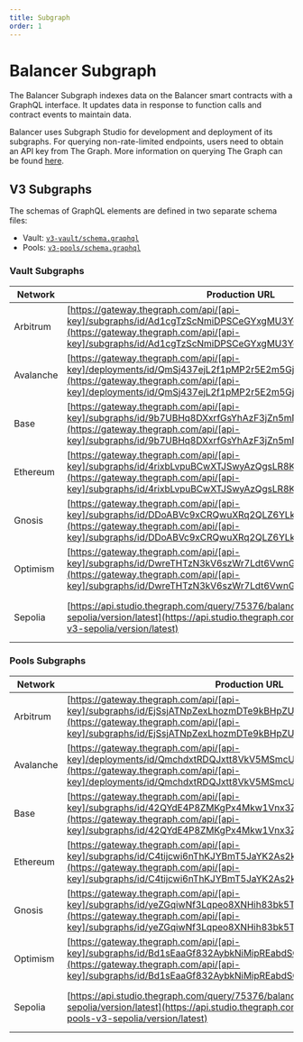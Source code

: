 ```yaml
---
title: Subgraph
order: 1
---
```


# Balancer Subgraph

The Balancer Subgraph indexes data on the Balancer smart contracts with a GraphQL interface. It updates data in response to function calls and contract events to maintain data.

Balancer uses Subgraph Studio for development and deployment of its subgraphs. For querying non-rate-limited endpoints, users need to obtain an API key from The Graph. More information on querying The Graph can be found [here](https://thegraph.com/docs/en/querying/querying-the-graph/).

## V3 Subgraphs

The schemas of GraphQL elements are defined in two separate schema files:

- Vault: [`v3-vault/schema.graphql`](https://github.com/balancer/balancer-subgraph-v3/blob/main/subgraphs/v3-vault/schema.graphql)
- Pools: [`v3-pools/schema.graphql`](https://github.com/balancer/balancer-subgraph-v3/blob/main/subgraphs/v3-pools/schema.graphql)

### Vault Subgraphs

| Network   | Production URL                                                                                                                                                                                                       | Development URL (rate-limited)                                                                                                                                       |
| --------- | -------------------------------------------------------------------------------------------------------------------------------------------------------------------------------------------------------------------- | -------------------------------------------------------------------------------------------------------------------------------------------------------------------- |
| Arbitrum  | [https://gateway.thegraph.com/api/[api-key]/subgraphs/id/Ad1cgTzScNmiDPSCeGYxgMU3YdRPrQXGkCZgpmPauauk](https://gateway.thegraph.com/api/[api-key]/subgraphs/id/Ad1cgTzScNmiDPSCeGYxgMU3YdRPrQXGkCZgpmPauauk)         | [https://api.studio.thegraph.com/query/75376/balancer-v3-arbitrum/version/latest](https://api.studio.thegraph.com/query/75376/balancer-v3-arbitrum/version/latest)   |
| Avalanche | [https://gateway.thegraph.com/api/[api-key]/deployments/id/QmSj437ejL2f1pMP2r5E2m5GjhqJa3rmbvFD5kyscmq7u2](https://gateway.thegraph.com/api/[api-key]/deployments/id/QmSj437ejL2f1pMP2r5E2m5GjhqJa3rmbvFD5kyscmq7u2) | [https://api.studio.thegraph.com/query/75376/balancer-v3-avalanche/version/latest](https://api.studio.thegraph.com/query/75376/balancer-v3-avalanche/version/latest) |
| Base      | [https://gateway.thegraph.com/api/[api-key]/subgraphs/id/9b7UBHq8DXxrfGsYhAzF3jZn5mNRgZb5Ag18UL9GJ3cV](https://gateway.thegraph.com/api/[api-key]/subgraphs/id/9b7UBHq8DXxrfGsYhAzF3jZn5mNRgZb5Ag18UL9GJ3cV)         | [https://api.studio.thegraph.com/query/75376/balancer-v3-base/version/latest](https://api.studio.thegraph.com/query/75376/balancer-v3-base/version/latest)           |
| Ethereum  | [https://gateway.thegraph.com/api/[api-key]/subgraphs/id/4rixbLvpuBCwXTJSwyAzQgsLR8KprnyMfyCuXT8Fj5cd](https://gateway.thegraph.com/api/[api-key]/subgraphs/id/4rixbLvpuBCwXTJSwyAzQgsLR8KprnyMfyCuXT8Fj5cd)         | [https://api.studio.thegraph.com/query/75376/balancer-v3/version/latest](https://api.studio.thegraph.com/query/75376/balancer-v3/version/latest)                     |
| Gnosis    | [https://gateway.thegraph.com/api/[api-key]/subgraphs/id/DDoABVc9xCRQwuXRq2QLZ6YLkjoFet74vnfncQDgJVo2](https://gateway.thegraph.com/api/[api-key]/subgraphs/id/DDoABVc9xCRQwuXRq2QLZ6YLkjoFet74vnfncQDgJVo2)         | [https://api.studio.thegraph.com/query/75376/balancer-v3-gnosis/version/latest](https://api.studio.thegraph.com/query/75376/balancer-v3-gnosis/version/latest)       |
| Optimism    | [https://gateway.thegraph.com/api/[api-key]/subgraphs/id/DwreTHTzN3kV6szWr7Ldt6VwnGjtmKTKcYT9aDk37MEs](https://gateway.thegraph.com/api/[api-key]/subgraphs/id/DwreTHTzN3kV6szWr7Ldt6VwnGjtmKTKcYT9aDk37MEs)         | [https://api.studio.thegraph.com/query/75376/balancer-v3-optimism/version/latest](https://api.studio.thegraph.com/query/75376/balancer-v3-optimism/version/latest)       |
| Sepolia   | [https://api.studio.thegraph.com/query/75376/balancer-v3-sepolia/version/latest](https://api.studio.thegraph.com/query/75376/balancer-v3-sepolia/version/latest)                                                     | [https://api.studio.thegraph.com/query/75376/balancer-v3-sepolia/version/latest](https://api.studio.thegraph.com/query/75376/balancer-v3-sepolia/version/latest)     |

### Pools Subgraphs

| Network   | Production URL                                                                                                                                                                                                       | Development URL (rate-limited)                                                                                                                                                   |
| --------- | -------------------------------------------------------------------------------------------------------------------------------------------------------------------------------------------------------------------- | -------------------------------------------------------------------------------------------------------------------------------------------------------------------------------- |
| Arbitrum  | [https://gateway.thegraph.com/api/[api-key]/subgraphs/id/EjSsjATNpZexLhozmDTe9kBHpZUt1GKjWdpZ2P9xmhsv](https://gateway.thegraph.com/api/[api-key]/subgraphs/id/EjSsjATNpZexLhozmDTe9kBHpZUt1GKjWdpZ2P9xmhsv)         | [https://api.studio.thegraph.com/query/75376/balancer-pools-v3-arbitrum/version/latest](https://api.studio.thegraph.com/query/75376/balancer-pools-v3-arbitrum/version/latest)   |
| Avalanche | [https://gateway.thegraph.com/api/[api-key]/deployments/id/QmchdxtRDQJxtt8VkV5MSmcUPvLmo1wgXD7Y7ZCNKNebN1](https://gateway.thegraph.com/api/[api-key]/deployments/id/QmchdxtRDQJxtt8VkV5MSmcUPvLmo1wgXD7Y7ZCNKNebN1) | [https://api.studio.thegraph.com/query/75376/balancer-pools-v3-avalanche/version/latest](https://api.studio.thegraph.com/query/75376/balancer-pools-v3-avalanche/version/latest) |
| Base      | [https://gateway.thegraph.com/api/[api-key]/subgraphs/id/42QYdE4P8ZMKgPx4Mkw1Vnx3Zf6AEtWFVoeet1HZ4ntB](https://gateway.thegraph.com/api/[api-key]/subgraphs/id/42QYdE4P8ZMKgPx4Mkw1Vnx3Zf6AEtWFVoeet1HZ4ntB)         | [https://api.studio.thegraph.com/query/75376/balancer-pools-v3-base/version/latest](https://api.studio.thegraph.com/query/75376/balancer-pools-v3-base/version/latest)           |
| Ethereum  | [https://gateway.thegraph.com/api/[api-key]/subgraphs/id/C4tijcwi6nThKJYBmT5JaYK2As2kJGADs89AoQaCnYz7](https://gateway.thegraph.com/api/[api-key]/subgraphs/id/C4tijcwi6nThKJYBmT5JaYK2As2kJGADs89AoQaCnYz7)         | [https://api.studio.thegraph.com/query/75376/balancer-pools-v3/version/latest](https://api.studio.thegraph.com/query/75376/balancer-pools-v3/version/latest)                     |
| Gnosis    | [https://gateway.thegraph.com/api/[api-key]/subgraphs/id/yeZGqiwNf3Lqpeo8XNHih83bk5Tbu4KvFwWVy3Dbus6](https://gateway.thegraph.com/api/[api-key]/subgraphs/id/yeZGqiwNf3Lqpeo8XNHih83bk5Tbu4KvFwWVy3Dbus6)           | [https://api.studio.thegraph.com/query/75376/balancer-pools-v3-gnosis/version/latest](https://api.studio.thegraph.com/query/75376/balancer-pools-v3-gnosis/version/latest)       |
| Optimism    | [https://gateway.thegraph.com/api/[api-key]/subgraphs/id/Bd1sEaaGf832AybkNiMipREabdSQ3kNJRDupPZT8RfB6](https://gateway.thegraph.com/api/[api-key]/subgraphs/id/Bd1sEaaGf832AybkNiMipREabdSQ3kNJRDupPZT8RfB6)         | [https://api.studio.thegraph.com/query/75376/balancer-pools-v3-optimism/version/latest](https://api.studio.thegraph.com/query/75376/balancer-pools-v3-optimism/version/latest)       |
| Sepolia   | [https://api.studio.thegraph.com/query/75376/balancer-pools-v3-sepolia/version/latest](https://api.studio.thegraph.com/query/75376/balancer-pools-v3-sepolia/version/latest)                                         | [https://api.studio.thegraph.com/query/75376/balancer-pools-v3-sepolia/version/latest](https://api.studio.thegraph.com/query/75376/balancer-pools-v3-sepolia/version/latest)     |
